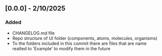 ## [0.0.0] - 2/10/2025

### Added

 - CHANGELOG.md file 
 - Repo structure of UI folder (components, atoms, molecules, organisms)
 - To the folders included in this commit there are files that are name realted to 'Example' to modify them in the future
